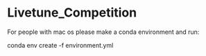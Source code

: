 # Livetune_Competition
For people with mac os please make a conda environment and run:

conda env create -f environment.yml
